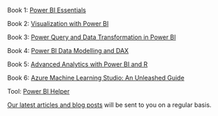 Book 1: [Power BI Essentials](https://radacad.lt.acemlnb.com/Prod/link-tracker?redirectUrl=aHR0cCUzQSUyRiUyRnJhZGFjYWQuY29tJTJGYm9va3MlMkZCb29rJTI1MjBQb3dlciUyNTIwQkklMjUyMGZyb20lMjUyMFJvb2tpZSUyNTIwdG8lMjUyMFJvY2slMjUyMFN0YXIlMkZCb29rX1Bvd2VyJTI1MjBCSSUyNTIwZnJvbSUyNTIwUm9va2llJTI1MjB0byUyNTIwUm9jayUyNTIwU3Rhcl9Cb29rMDFfUG93ZXJfQklfRXNzZW50aWFsc19SZXphJTI1MjBSYWRfUkFEQUNBRC5wZGY=&a=476030567&account=radacad%2Eactivehosted%2Ecom&email=rUgVVDJhbC8WaPATk5g2bnwFoqDlMHNmyq65fGLdufk%3D&s=fe1b4c8aa9d401f2578fb7a95cf2494b&i=2A4A1A11)

Book 2: [Visualization with Power BI](https://radacad.lt.acemlnb.com/Prod/link-tracker?redirectUrl=aHR0cCUzQSUyRiUyRnJhZGFjYWQuY29tJTJGYm9va3MlMkZCb29rJTI1MjBQb3dlciUyNTIwQkklMjUyMGZyb20lMjUyMFJvb2tpZSUyNTIwdG8lMjUyMFJvY2slMjUyMFN0YXIlMkZCb29rX1Bvd2VyJTI1MjBCSSUyNTIwZnJvbSUyNTIwUm9va2llJTI1MjB0byUyNTIwUm9jayUyNTIwU3Rhcl9Cb29rMDJfVmlzdWFsaXphdGlvbl9Jbl9Qb3dlcl9CSV9SZXphJTI1MjBSYWRfUkFEQUNBRC5wZGY=&a=476030567&account=radacad%2Eactivehosted%2Ecom&email=rUgVVDJhbC8WaPATk5g2bnwFoqDlMHNmyq65fGLdufk%3D&s=fe1b4c8aa9d401f2578fb7a95cf2494b&i=2A4A1A12)

Book 3: [Power Query and Data Transformation in Power BI](https://radacad.lt.acemlnb.com/Prod/link-tracker?redirectUrl=aHR0cCUzQSUyRiUyRnJhZGFjYWQuY29tJTJGYm9va3MlMkZCb29rJTI1MjBQb3dlciUyNTIwQkklMjUyMGZyb20lMjUyMFJvb2tpZSUyNTIwdG8lMjUyMFJvY2slMjUyMFN0YXIlMkZCb29rX1Bvd2VyJTI1MjBCSSUyNTIwZnJvbSUyNTIwUm9va2llJTI1MjB0byUyNTIwUm9jayUyNTIwU3Rhcl9Cb29rMDNfUG93ZXJfUXVlcnlfYW5kX0RhdGFfVHJhbnNmb3JtYXRpb25fSW5fUG93ZXJfQklfUmV6YSUyNTIwUmFkX1JBREFDQUQucGRm&a=476030567&account=radacad%2Eactivehosted%2Ecom&email=rUgVVDJhbC8WaPATk5g2bnwFoqDlMHNmyq65fGLdufk%3D&s=fe1b4c8aa9d401f2578fb7a95cf2494b&i=2A4A1A13)

Book 4: [Power BI Data Modelling and DAX](https://radacad.lt.acemlnb.com/Prod/link-tracker?redirectUrl=aHR0cCUzQSUyRiUyRnJhZGFjYWQuY29tJTJGYm9va3MlMkZCb29rJTI1MjBQb3dlciUyNTIwQkklMjUyMGZyb20lMjUyMFJvb2tpZSUyNTIwdG8lMjUyMFJvY2slMjUyMFN0YXIlMkZCb29rX1Bvd2VyJTI1MjBCSSUyNTIwZnJvbSUyNTIwUm9va2llJTI1MjB0byUyNTIwUm9jayUyNTIwU3Rhcl9Cb29rMDRfUG93ZXJfQklfTW9kZWxpbmdfYW5kX0RBWF9SZXphJTI1MjBSYWRfUkFEQUNBRC5wZGY=&a=476030567&account=radacad%2Eactivehosted%2Ecom&email=rUgVVDJhbC8WaPATk5g2bnwFoqDlMHNmyq65fGLdufk%3D&s=fe1b4c8aa9d401f2578fb7a95cf2494b&i=2A4A1A14)

Book 5: [Advanced Analytics with Power BI and R](https://radacad.lt.acemlnb.com/Prod/link-tracker?redirectUrl=aHR0cCUzQSUyRiUyRnJhZGFjYWQuY29tJTJGYm9va3MlMkZCb29rJTI1MjBBbmFseXRpY3MlMjUyMHdpdGglMjUyMFBvd2VyJTI1MjBCSSUyNTIwYW5kJTI1MjBSJTJGQWR2YW5jZSUyNTIwQW5hbHl0aWNzJTI1MjB3aXRoJTI1MjBQb3dlciUyNTIwQkklMjUyMGFuZCUyNTIwUiUyNTIwLnBkZg==&a=476030567&account=radacad%2Eactivehosted%2Ecom&email=rUgVVDJhbC8WaPATk5g2bnwFoqDlMHNmyq65fGLdufk%3D&s=fe1b4c8aa9d401f2578fb7a95cf2494b&i=2A4A1A15)

Book 6: [Azure Machine Learning Studio: An Unleashed Guide](https://radacad.lt.acemlnb.com/Prod/link-tracker?redirectUrl=aHR0cCUzQSUyRiUyRnJhZGFjYWQuY29tJTJGYm9va3MlMkZCb29rJTI1MjBBenVyZSUyNTIwTWFjaGluZSUyNTIwTGVhcm5pbmclMjUyMFN0dWRpbyUyNTIwQW4lMjUyMFVubGVhc2hlZCUyNTIwR3VpZGUlMkZBenVyZU1MU3R1ZGlvX0xlaWxhRXRhYXRpLnBkZg==&a=476030567&account=radacad%2Eactivehosted%2Ecom&email=rUgVVDJhbC8WaPATk5g2bnwFoqDlMHNmyq65fGLdufk%3D&s=fe1b4c8aa9d401f2578fb7a95cf2494b&i=2A4A1A16)

Tool: [Power BI Helper](https://radacad.lt.acemlnb.com/Prod/link-tracker?redirectUrl=aHR0cCUzQSUyRiUyRnJhZGFjYWQuY29tJTJGcGJpaGVscGVyJTJGU2V0dXBfUG93ZXJfQklfSGVscGVydjEyLjEuemlw&a=476030567&account=radacad%2Eactivehosted%2Ecom&email=rUgVVDJhbC8WaPATk5g2bnwFoqDlMHNmyq65fGLdufk%3D&s=fe1b4c8aa9d401f2578fb7a95cf2494b&i=2A4A1A1142)

[Our latest articles and blog posts](https://radacad.lt.acemlnb.com/Prod/link-tracker?redirectUrl=aHR0cCUzQSUyRiUyRnJhZGFjYWQuY29tJTJGYmxvZw==&a=476030567&account=radacad%2Eactivehosted%2Ecom&email=rUgVVDJhbC8WaPATk5g2bnwFoqDlMHNmyq65fGLdufk%3D&s=fe1b4c8aa9d401f2578fb7a95cf2494b&i=2A4A1A18) will be sent to you on a regular basis.
